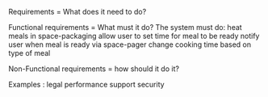 Requirements = What does it need to do?

Functional requirements = What must it do?
	The system must do:
	  heat meals in space-packaging
	  allow user to set time for meal to be ready
	  notify user when meal is ready via space-pager
	  change cooking time based on type of meal
	  

Non-Functional requirements = how should it do it?

  Examples : legal performance support security
  
<!--stackedit_data:
eyJoaXN0b3J5IjpbMjAxMjYxMzE1N119
-->